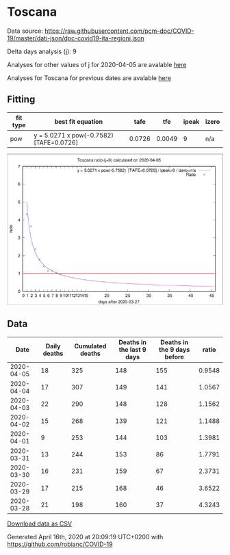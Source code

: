 # Toscana

Data source: https://raw.githubusercontent.com/pcm-dpc/COVID-19/master/dati-json/dpc-covid19-ita-regioni.json

Delta days analysis (j): 9

Analyses for other values of j for 2020-04-05 are avalable [here](../2020-04-05/README.md)

Analyses for Toscana for previous dates are avalable [here](../README.md)

## Fitting 
|fit type|best fit equation|tafe|tfe|ipeak|izero|
|-------|-----|--------|------|---|---|
|pow|y = 5.0271 x pow(-0.7582)  [TAFE=0.0726]|0.0726|0.0049|9|n/a|

![Plot](COVID-19_toscana_j9_2020-04-05.png)

## Data
|Date|Daily deaths|Cumulated deaths|Deaths in the last 9 days|Deaths in the 9 days before|ratio|
|----|----------|-----------|-------|--------------------|-----|
|2020-04-05|18|325|148|155|0.9548|
|2020-04-04|17|307|149|141|1.0567|
|2020-04-03|22|290|148|128|1.1562|
|2020-04-02|15|268|139|121|1.1488|
|2020-04-01|9|253|144|103|1.3981|
|2020-03-31|13|244|153|86|1.7791|
|2020-03-30|16|231|159|67|2.3731|
|2020-03-29|17|215|168|46|3.6522|
|2020-03-28|21|198|160|37|4.3243|

[Download data as CSV](COVID-19_toscana_j9_2020-04-05.csv)

Generated April 16th, 2020 at 20:09:19 UTC+0200 with https://github.com/robianc/COVID-19
